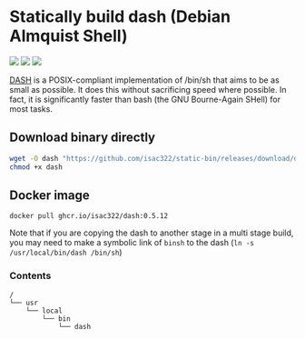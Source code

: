 [1]: https://ghcr.io/isac322/dash

# Statically build dash (Debian Almquist Shell)

[![](https://ghcr-badge.egpl.dev/isac322/dash/tags?trim=major)][1]
[![](https://ghcr-badge.egpl.dev/isac322/dash/latest_tag?trim=major&label=latest)][1]
[![](https://ghcr-badge.egpl.dev/isac322/dash/size)][1]

[DASH](http://gondor.apana.org.au/~herbert/dash/) is a POSIX-compliant implementation of /bin/sh that aims to be as small as possible. It does this without sacrificing speed where possible. In fact, it is significantly faster than bash (the GNU Bourne-Again SHell) for most tasks.


## Download binary directly

```bash
wget -O dash "https://github.com/isac322/static-bin/releases/download/dash@latest/$(uname -m)"
chmod +x dash
```

## Docker image

`docker pull ghcr.io/isac322/dash:0.5.12`

Note that if you are copying the dash to another stage in a multi stage build, you may need to make a symbolic link of `binsh` to the dash (`ln -s /usr/local/bin/dash /bin/sh`)

### Contents

```
/
└── usr
    └── local
        └── bin
            └── dash
```